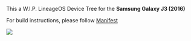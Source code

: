  This a W.I.P. LineageOS Device Tree for the <b>Samsung Galaxy J3 (2016)</b>
                            
For build instructions, please follow <a href="https://github.com/daviiid99/LineageOS_J5-2015/tree/Manifest">Manifest</a>
                            
<img src="https://www.freeiconspng.com/uploads/black-warning-icon-20.png">
                       
     
